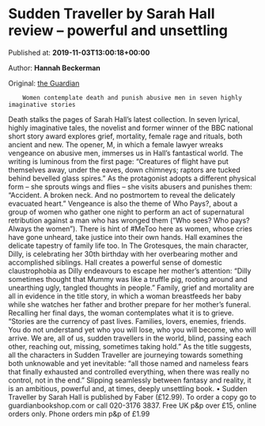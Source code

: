 
# Sudden Traveller by Sarah Hall review – powerful and unsettling

Published at: **2019-11-03T13:00:18+00:00**

Author: **Hannah Beckerman**

Original: [the Guardian](https://www.theguardian.com/books/2019/nov/03/sudden-traveller-sarah-hall-review)


        Women contemplate death and punish abusive men in seven highly imaginative stories
      
Death stalks the pages of Sarah Hall’s latest collection. In seven lyrical, highly imaginative tales, the novelist and former winner of the BBC national short story award explores grief, mortality, female rage and rituals, both ancient and new.
The opener, M, in which a female lawyer wreaks vengeance on abusive men, immerses us in Hall’s fantastical world. The writing is luminous from the first page: “Creatures of flight have put themselves away, under the eaves, down chimneys; raptors are tucked behind bevelled glass spires.” As the protagonist adopts a different physical form – she sprouts wings and flies – she visits abusers and punishes them: “Accident. A broken neck. And no postmortem to reveal the delicately evacuated heart.”
Vengeance is also the theme of Who Pays?, about a group of women who gather one night to perform an act of supernatural retribution against a man who has wronged them (“Who sees? Who pays? Always the women”). There is hint of #MeToo here as women, whose cries have gone unheard, take justice into their own hands.
Hall examines the delicate tapestry of family life too. In The Grotesques, the main character, Dilly, is celebrating her 30th birthday with her overbearing mother and accomplished siblings. Hall creates a powerful sense of domestic claustrophobia as Dilly endeavours to escape her mother’s attention: “Dilly sometimes thought that Mummy was like a truffle pig, rooting around and unearthing ugly, tangled thoughts in people.”
Family, grief and mortality are all in evidence in the title story, in which a woman breastfeeds her baby while she watches her father and brother prepare for her mother’s funeral. Recalling her final days, the woman contemplates what it is to grieve. “Stories are the currency of past lives. Families, lovers, enemies, friends. You do not understand yet who you will lose, who you will become, who will arrive. We are, all of us, sudden travellers in the world, blind, passing each other, reaching out, missing, sometimes taking hold.”
As the title suggests, all the characters in Sudden Traveller are journeying towards something both unknowable and yet inevitable: “all those named and nameless fears that finally exhausted and controlled everything, when there was really no control, not in the end.” Slipping seamlessly between fantasy and reality, it is an ambitious, powerful and, at times, deeply unsettling book.
• Sudden Traveller by Sarah Hall is published by Faber (£12.99). To order a copy go to guardianbookshop.com or call 020-3176 3837. Free UK p&p over £15, online orders only. Phone orders min p&p of £1.99
